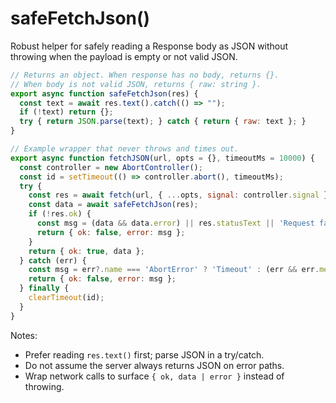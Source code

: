 # safeFetchJson()

Robust helper for safely reading a Response body as JSON without throwing when
the payload is empty or not valid JSON.

```js
// Returns an object. When response has no body, returns {}.
// When body is not valid JSON, returns { raw: string }.
export async function safeFetchJson(res) {
  const text = await res.text().catch(() => "");
  if (!text) return {};
  try { return JSON.parse(text); } catch { return { raw: text }; }
}

// Example wrapper that never throws and times out.
export async function fetchJSON(url, opts = {}, timeoutMs = 10000) {
  const controller = new AbortController();
  const id = setTimeout(() => controller.abort(), timeoutMs);
  try {
    const res = await fetch(url, { ...opts, signal: controller.signal });
    const data = await safeFetchJson(res);
    if (!res.ok) {
      const msg = (data && data.error) || res.statusText || 'Request failed';
      return { ok: false, error: msg };
    }
    return { ok: true, data };
  } catch (err) {
    const msg = err?.name === 'AbortError' ? 'Timeout' : (err && err.message) || 'Network error';
    return { ok: false, error: msg };
  } finally {
    clearTimeout(id);
  }
}
```

Notes:
- Prefer reading `res.text()` first; parse JSON in a try/catch.
- Do not assume the server always returns JSON on error paths.
- Wrap network calls to surface `{ ok, data | error }` instead of throwing.

